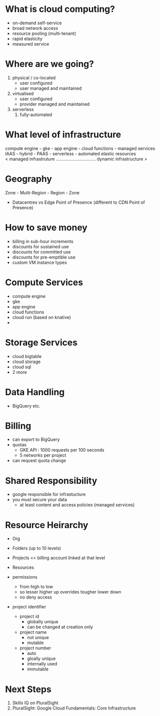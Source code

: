 # What is cloud computing?
* on-demand self-service 
* broad network access
* resource pooling (multi-tenant)
* rapid elasticity
* measured service

# Where are we going?
1. physical / co-located
    * user configured
    * user managed and maintained
2. virtualised
   * user configured
   * provider managed and maintained
3. serverless
   1. fully-automated

# What level of infrastructure 
compute engine - gke - app engine - cloud functions - managed services  
IAAS - hybrid - PAAS - serverless - automated elastic resources  
< managed infrastruture ................................ dynamic infrastructure >

# Geography
Zone - Multi-Region - Region - Zone
* Datacentres vs Edge Point of Presence (different to CDN Point of Presence)

# How to save money
* billing in sub-hour increments
* discounts for sustained use
* discounts for committed use
* discounts for pre-emptible use
* custom VM instance types

# Compute Services
* compute engine
* gke
* app engine
* cloud functions
* cloud run (based on knative)
* 
# Storage Services
* cloud bigtable
* cloud storage
* cloud sql
* 2 more

# Data Handling
* BigQuery etc.

# Billing
* can export to BigQuery
* quotas
  * GKE API : 1000 requests per 100 seconds
  * 5 networks per project
* can request quota change

# Shared Responsibility
* google responsible for infrastucture
* you must secure your data
  * at least content and access policies (managed services)

# Resource Heirarchy
* Org
* Folders (up to 10 levels)
* Projects  << billing account linked at that level
* Resources

* permissions
  * from high to low
  * so lesser higher up overrides tougher lower down
  * no deny access

* project identifier
  * project id
    * globally unique
    * can be changed at creation only
  * project name
    * not unique
    * mutable
  * project number
    * auto
    * gloally unique
    * internally used
    * immutable


# Next Steps
1. Skills IQ on PluralSight
2. PluralSight: Google Cloud Fundamentals: Core Infrastructure